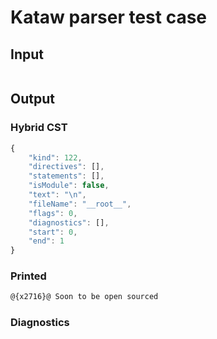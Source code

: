 # Kataw parser test case

## Input

`````js


`````

## Output

### Hybrid CST

```javascript
{
    "kind": 122,
    "directives": [],
    "statements": [],
    "isModule": false,
    "text": "\n",
    "fileName": "__root__",
    "flags": 0,
    "diagnostics": [],
    "start": 0,
    "end": 1
}
```

### Printed

```javascript
@{x2716}@ Soon to be open sourced
```

### Diagnostics

```javascript

```

